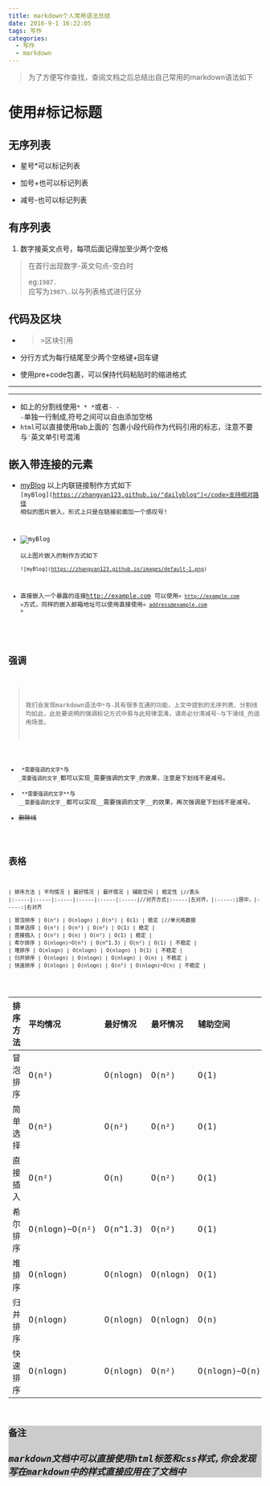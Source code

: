 ```yaml
---
title: markdown个人常用语法总结
date: 2016-9-1 16:22:05
tags: 写作
categories:
  - 写作
  - markdown
---
```

>为了方便写作查找，查阅文档之后总结出自己常用的markdown语法如下  

# 使用#标记标题 #

## 无序列表  
 
* 星号*可以标记列表
+ 加号+也可以标记列表
- 减号-也可以标记列表

## 有序列表  
1. 数字接英文点号，每项后面记得加至少两个空格   

>在首行出现数字-英文句点-空白时  
>
>eg:<code>1987. </code>应写为<code>1987\\.</code>以与列表格式进行区分  


## 代码及区块 
* >\>区块引用

* 分行方式为每行结尾至少两个空格键+回车键    
* 使用pre+code包裹，可以保持代码粘贴时的缩进格式   
 * * *
 - - -
 
* 如上的分割线使用<code>\* \* \*</code>或者<code>- - -</code>单独一行制成,符号之间可以自由添加空格
* `html`可以直接使用tab上面的<code>`</code>包裹小段代码作为代码引用的标志，注意不要与<code>'</code>英文单引号混淆
 
    
## 嵌入带连接的元素  
* [myBlog](https://zhangyan123.github.io/"dailyblog")
以上内联链接制作方式如下  
<code>\[myBlog](https://zhangyan123.github.io/"dailyblog")</code>支持相对路径
相似的图片嵌入，形式上只是在链接前面加一个感叹号!

* ![myBlog](/images/default-1.png)  
以上图片嵌入的制作方式如下  
<code>\!\[myBlog](https://zhangyan123.github.io/images/default-1.png)</code>
* 直接嵌入一个暴露的连接<http://example.com> 可以使用<code>< http://example.com \></code>方式，同样的嵌入邮箱地址可以使用直接使用<code>< address@example.com \></code>  

## 强调
>我们会发现markdown语法中<code>*</code>与<code>-</code>具有很多互通的功能，上文中提到的无序列表、分割线均如此，此处要说明的强调标记方式中易与此规律混淆，请务必分清减号-与下滑线_的适用场景。   

* <code> \*需要强调的文字\*</code>与 <code> \_需要强调的文字\_</code>都可以实现_需要强调的文字_的效果，注意是下划线不是减号。  
* <code> \*\*需要强调的文字\*\*</code>与 <code> \_\_需要强调的文字\_\_</code>都可以实现__需要强调的文字__的效果，再次强调是下划线不是减号。  
* ~~删除线~~
  
## 表格
<pre><code>| 排序方法 | 平均情况 | 最好情况 | 最坏情况 | 辅助空间 | 稳定性 |//表头
|:-----|:-----|:-----|:-----|:-----|:-----|//对齐方式|:-----|左对齐，|:-----:|居中，|-----:|右对齐

| 冒泡排序 | O(n²) | O(nlogn) | O(n²) | O(1) | 稳定 |//单元格数据
| 简单选择 | O(n²) | O(n²) | O(n²) | O(1) | 稳定 |
| 直接插入 | O(n²) | O(n) | O(n²) | O(1) | 稳定 |
| 希尔排序 | O(nlogn)~O(n²) | O(n^1.3) | O(n²) | O(1) | 不稳定 |
| 堆排序 | O(nlogn) | O(nlogn) | O(nlogn) | O(1) | 不稳定 |
| 归并排序 | O(nlogn) | O(nlogn) | O(nlogn) | O(n) | 不稳定 |
| 快速排序 | O(nlogn) | O(nlogn) | O(n²) | O(nlogn)~O(n) | 不稳定 |</code></pre> 

| 排序方法 | 平均情况 | 最好情况 | 最坏情况 | 辅助空间 | 稳定性 |
|:-----|:-----|:-----|:-----|:-----|:-----|
| 冒泡排序 | O(n²) | O(nlogn) | O(n²) | O(1) | 稳定 |
| 简单选择 | O(n²) | O(n²) | O(n²) | O(1) | 稳定 |
| 直接插入 | O(n²) | O(n) | O(n²) | O(1) | 稳定 |
| 希尔排序 | O(nlogn)~O(n²) | O(n^1.3) | O(n²) | O(1) | 不稳定 |
| 堆排序 | O(nlogn) | O(nlogn) | O(nlogn) | O(1) | 不稳定 |
| 归并排序 | O(nlogn) | O(nlogn) | O(nlogn) | O(n) | 不稳定 |
| 快速排序 | O(nlogn) | O(nlogn) | O(n²) | O(nlogn)~O(n) | 不稳定 |     

<div style="color：white;background:#ccc;"><h2>备注<h2><em>markdown文档中可以直接使用html标签和css样式,你会发现写在markdown中的样式直接应用在了文档中</em></div> 
